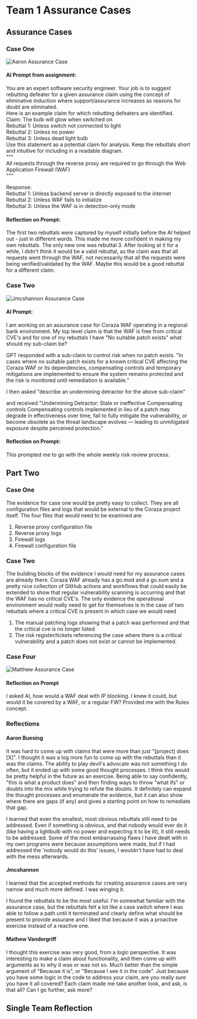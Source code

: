 # Team 1 Assurance Cases

## Assurance Cases

### Case One
![Aaron Assurance Case](/diagrams/assurance_case_diagrams/AaronAssuranceCase.png)

#### AI Prompt from assignment:  
You are an expert software security engineer. Your job is to suggest rebutting defeater for a given assurance claim 
using the concept of eliminative induction where support/assurance increases as reasons for doubt are eliminated.  
Here is an example claim for which rebutting defeaters are identified.   
Claim: The bulb will glow when switched on  
Rebuttal 1: Unless switch not connected to light  
Rebuttal 2: Unless no power  
Rebuttal 3: Unless dead light bulb  
Use this statement as a potential claim for analysis. Keep the rebuttals short and intuitive for including in a readable
diagram.   
"""   
All requests through the reverse proxy are required to go through the Web Application Firewall (WAF)  
"""  

Response:  
Rebuttal 1: Unless backend server is directly exposed to the internet  
Rebuttal 2: Unless WAF fails to initialize  
Rebuttal 3: Unless the WAF is in detection-only mode

#### Reflection on Prompt: 
The first two rebuttals were captured by myself initially before the AI helped out - just in different words. This made
me more confident in making my own rebuttals. The only new one was rebuttal 3. After looking at it for a while, I didn't
think it would be a valid rebuttal, as the claim was that all requests went through the WAF, not necessarily that all 
the requests were being verified/validated by the WAF. Maybe this would be a good rebuttal for a different claim.

### Case Two
![Jmcshannon Assurance Case](/diagrams/assurance_case_diagrams/Assurance%20Case.drawio.png)

#### AI Prompt: 
I am working on an assurance case for Coraza WAF operating in a regional bank environment. My top level claim
is that the WAF is free from critical CVE's and for one of my rebuttals I have "No suitable patch exists" what should my sub-claim be?

GPT responded with a sub-claim to control risk when no patch exists.
"In cases where no suitable patch exists for a known critical CVE affecting the Coraza WAF or its dependencies, compensating controls and temporary mitigations are implemented to ensure the system remains protected and the risk is monitored until remediation is available."

I then asked "describe an undermining detractor for the above sub-claim"

and received "Undermining Detractor: Stale or ineffective Compensating controls
Compensating controls implemented in lieu of a patch may degrade in effectiveness over time, fail to fully mitigate the vulnerability, or become obsolete as the threat landscape evolves — leading to unmitigated exposure despite perceived protection."

#### Reflection on Prompt:
This prompted me to go with the whole weekly risk review process.

## Part Two

### Case One
The evidence for case one would be pretty easy to collect. They are all configuration files and logs that would be
external to the Coraza project itself. The four files that would need to be examined are:
1) Reverse proxy configuration file
2) Reverse proxy logs
3) Firewall logs
4) Firewall configuration file

### Case Two
The building blocks of the evidence I would need for my assurance cases are already there. Coraza WAF already has
a go.mod and a go.sum and a pretty nice collection of GitHub actions and workflows that could easily be extended to 
show that regular vulnerability scanning is occurring and that the WAF has no critical CVE's. The only evidence the
operational environment would really need to get for themselves is in the case of two rebuttals where a critical CVE is
present in which case we would need
1) The manual patching logs showing that a patch was performed and that the critical cve is no longer listed
2) The risk register/tickets referencing the case where there is a critical vulnerability and a patch does not exist or cannot be implemented.




### Case Four
![Matthew Assurance Case](/diagrams/assurance_case_diagrams/vandergriff_AssuranceCase.drawio.png)

#### Reflection on Prompt
  I asked AI, how would a WAF deal with IP blocking.  I knew it could, but would it be covered by a WAF, or a regular FW?  Provided me with the Rules concept.

  
### Reflections

#### Aaron Buesing
It was hard to come up with claims that were more than just "[project] does [X]". I thought it was a log more fun to come
up with the rebuttals than it was the claims. The ability to play devil's advocate was not something I do often, but
it ended up with some good thought processes. I think this would be pretty helpful in the future as an exercise. Being
able to say confidently, "this is what a product does" and then finding ways to throw "what ifs" or doubts into the mix
while trying to refute the doubts. It definitely can expand the thought processes and enumerate the evidence, but it 
can also show where there are gaps (if any) and gives a starting point on how to remediate that gap.

I learned that even the smallest, most obvious rebuttals still need to be addressed. Even if something is obvious, and 
that nobody would ever do it (like having a lightbulb with no power and expecting it to be lit), it still needs to be 
addressed. Some of the most embarrassing flaws I have dealt with in my own programs were because assumptions were made,
but if I had addressed the 'nobody would do this' issues, I wouldn't have had to deal with the mess afterwards.

#### Jmcshannon
I learned that the accepted methods for creating assurance cases are very narrow and much more defined. I was winging it.

I found the rebuttals to be the most useful. I'm somewhat familiar with the assurance case, but the rebuttals felt a lot like
a case switch where I was able to follow a path until it terminated and clearly define what should be present to provide assurane and I liked that because it was a proactive exercise instead of a reactive one.


#### Mathew Vandergriff
I thought this exercise was very good, from a logic perspective.  It was interesting to make a claim about functionality, and then come up with arguments as to why it was or was not so.  Much better than the simple argument of "Because it is", or "Because I see it in the code".  Just because you have some logic in the code to address your claim, are you really sure you have it all covered?  Each claim made me take another look, and ask, is that all?  Can I go further, ask more?

## Single Team Reflection
